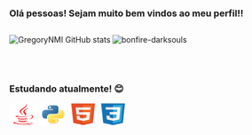 ### Olá pessoas! Sejam muito bem vindos ao meu perfil!! 
##

![GregoryNMI GitHub stats](https://github-readme-stats.vercel.app/api?username=GregoryNMI&show_icons=true&theme=radical)
![bonfire-darksouls](https://github.com/GregoryNMI/GregoryNMI/assets/159632620/bcc587a8-060e-4431-92d8-7709ba96136b)




## 

<div style="display: inline_block"><br>
  
  ### Estudando atualmente! 😊
 
  <img align="center" alt="Greg-Java" height="40" width="50" src="https://raw.githubusercontent.com/devicons/devicon/master/icons/java/java-plain.svg">
  <img align="center" alt="Greg-Python" height="40" width="50" src="https://raw.githubusercontent.com/devicons/devicon/master/icons/python/python-original.svg">
  <img align="center" alt="Greg-HTML" height="40" width="50" src="https://raw.githubusercontent.com/devicons/devicon/master/icons/html5/html5-original.svg">
  <img align="center" alt="Greg-CSS" height="40" width="50" src="https://raw.githubusercontent.com/devicons/devicon/master/icons/css3/css3-original.svg">



  
</div>
